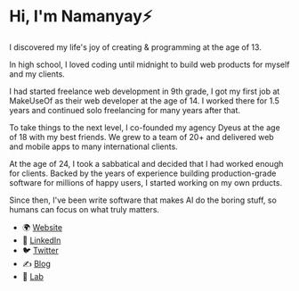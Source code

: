 # Hi, I'm Namanyay⚡

I discovered my life's joy of creating & programming at the age of 13. 

In high school, I loved coding until midnight to build web products for myself and my clients. 

I had started freelance web development in 9th grade, I got my first job at MakeUseOf as their web developer at the age of 14. I worked there for 1.5 years and continued solo freelancing for many years after that.

To take things to the next level, I co-founded my agency Dyeus at the age of 18 with my best friends. We grew to a team of 20+ and delivered web and mobile apps to many international clients.

At the age of 24, I took a sabbatical and decided that I had worked enough for clients. Backed by the years of experience building production-grade software for millions of happy users, I started working on my own prducts.

Since then, I've been write software that makes AI do the boring stuff, so humans can focus on what truly matters.

- 🌍 [Website](https://nmn.gl/)
- 📃 [LinkedIn](https://linkedin.com/in/namanyayg)
- 🐦 [Twitter](https://x.com/namanyayg)
- ✍️ [Blog](https://nmn.gl/blog)
- 🧪 [Lab](https://nmn.gl/lab)
